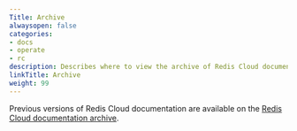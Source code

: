 ```yaml
---
Title: Archive
alwaysopen: false
categories:
- docs
- operate
- rc
description: Describes where to view the archive of Redis Cloud documentation.
linkTitle: Archive
weight: 99
---
```


Previous versions of Redis Cloud documentation are available on the [Redis Cloud documentation archive](https://docs.redis.com/2024-04-07/rc/).  


